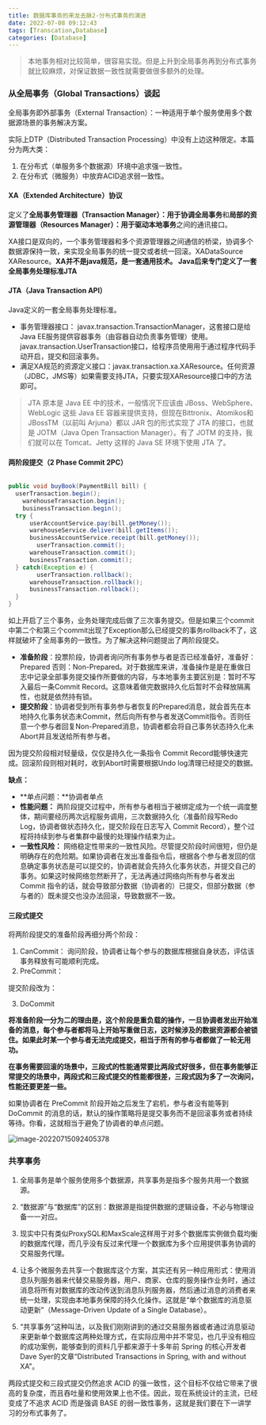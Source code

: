 ```yaml
---
title: 数据库事务的来龙去脉2-分布式事务的演进
date: 2022-07-08 09:12:43
tags: [Transcation,Database]
categories: [Database]
---
```


> 本地事务相对比较简单，很容易实现。但是上升到全局事务再到分布式事务就比较麻烦，对保证数据一致性就需要做很多额外的处理。

### 从全局事务（Global Transactions）谈起

全局事务即外部事务（External Transaction）：一种适用于单个服务使用多个数据源场景的事务解决方案。

实际上DTP（Distributed Transaction Processing）中没有上边这种限定。本篇分为两大类：

1. 在分布式（单服务多个数据源）环境中追求强一致性。
2. 在分布式（微服务）中放弃ACID追求弱一致性。

#### XA（Extended Architecture）协议

定义了**全局事务管理器（Transaction Manager）：用于协调全局事务**和**局部的资源管理器（Resources Manager）：用于驱动本地事务**之间的通讯接口。

XA接口是双向的，一个事务管理器和多个资源管理器之间通信的桥梁，协调多个数据源保持一致，来实现全局事务的统一提交或者统一回滚。XADataSource XAResource。**XA并不是java规范，是一套通用技术。 Java后来专门定义了一套全局事务处理标准JTA**

#### JTA（Java Transaction API）

Java定义的一套全局事务处理标准。

* 事务管理器接口： javax.transaction.TransactionManager，这套接口是给Java EE服务提供容器事务（由容器自动负责事务管理）使用。javax.transaction.UserTransaction接口，给程序员使用用于通过程序代码手动开启，提交和回滚事务。
* 满足XA规范的资源定义接口：javax.transaction.xa.XAResource。任何资源（JDBC，JMS等）如果需要支持JTA，只要实现XAResource接口中的方法即可。

> JTA 原本是 Java EE 中的技术，一般情况下应该由 JBoss、WebSphere、WebLogic 这些 Java EE 容器来提供支持，但现在Bittronix、Atomikos和JBossTM（以前叫 Arjuna）都以 JAR 包的形式实现了 JTA 的接口，也就是 JOTM（Java Open Transaction Manager）。有了 JOTM 的支持，我们就可以在 Tomcat、Jetty 这样的 Java SE 环境下使用 JTA 了。

#### 两阶段提交（2 Phase Commit 2PC）

```java

public void buyBook(PaymentBill bill) {
  userTransaction.begin();
    warehouseTransaction.begin();
    businessTransaction.begin();
  try {
      userAccountService.pay(bill.getMoney());
      warehouseService.deliver(bill.getItems());
      businessAccountService.receipt(bill.getMoney());
        userTransaction.commit();
      warehouseTransaction.commit();
      businessTransaction.commit();
  } catch(Exception e) {
        userTransaction.rollback();
      warehouseTransaction.rollback();
      businessTransaction.rollback();
  }
}
```

如上开启了三个事务，业务处理完成后做了三次事务提交。但是如果三个commit中第二个和第三个commit出现了Exception那么已经提交的事务rollback不了，这样就破坏了全局事务的一致性。为了解决这种问题提出了两阶段提交。

* **准备阶段**：投票阶段，协调者询问所有事务参与者是否已经准备好，准备好：Prepared 否则：Non-Prepared。对于数据库来讲，准备操作是是在重做日志中记录全部事务提交操作所要做的内容，与本地事务主要区别是：暂时不写入最后一条Commit Record。这意味着做完数据持久化后暂时不会释放隔离性，也就是依然持有锁。
* **提交阶段**：协调者受到所有事务参与者恢复的Prepared消息，就会首先在本地持久化事务状态未Commit，然后向所有参与者发送Commit指令。否则任意一个参与者回复Non-Prepared消息，协调者都会将自己事务状态持久化未Abort并且发送给所有参与者。

因为提交阶段相对轻量级，仅仅是持久化一条指令 Commit Record能够快速完成。回滚阶段则相对耗时，收到Abort时需要根据Undo log清理已经提交的数据。

**缺点：**

* **单点问题：**协调者单点
* **性能问题：** 两阶段提交过程中，所有参与者相当于被绑定成为一个统一调度整体，期间要经历两次远程服务调用，三次数据持久化（准备阶段写Redo Log，协调者做状态持久化，提交阶段在日志写入 Commit Record），整个过程将持续到参与者集群中最慢的处理操作结束为止。
* **一致性风险：** 网络稳定性带来的一致性风险。尽管提交阶段时间很短，但仍是明确存在的危险期。如果协调者在发出准备指令后，根据各个参与者发回的信息确定事务状态是可以提交的，协调者就会先持久化事务状态，并提交自己的事务。如果这时候网络忽然断开了，无法再通过网络向所有参与者发出 Commit 指令的话，就会导致部分数据（协调者的）已提交，但部分数据（参与者的）既未提交也没办法回滚，导致数据不一致。

#### 三段式提交

将两阶段提交的准备阶段再细分两个阶段：

1. CanCommit： 询问阶段，协调者让每个参与的数据库根据自身状态，评估该事务释放有可能顺利完成。
2. PreCommit：

提交阶段改为：

3. DoCommit

**将准备阶段一分为二的理由是，这个阶段是重负载的操作，一旦协调者发出开始准备的消息，每个参与者都将马上开始写重做日志，这时候涉及的数据资源都会被锁住。如果此时某一个参与者无法完成提交，相当于所有的参与者都做了一轮无用功。**

**在事务需要回滚的场景中，三段式的性能通常要比两段式好很多，但在事务能够正常提交的场景中，两段式和三段式提交的性能都很差，三段式因为多了一次询问，性能还要更差一些。**

如果协调者在 PreCommit 阶段开始之后发生了宕机，参与者没有能等到 DoCommit 的消息的话，默认的操作策略将是提交事务而不是回滚事务或者持续等待。你看，这就相当于避免了协调者的单点问题。

![image-20220715092405378](https://cdn.jsdelivr.net/gh/wenPKtalk/pictures@master/blog/20220715/09_24/image-20220715092405378.png)

### 共享事务

1. 全局事务是单个服务使用多个数据源，共享事务是指多个服务共用一个数据源。

2. “数据源”与“数据库”的区别：数据源是指提供数据的逻辑设备，不必与物理设备一一对应。  
3. 现实中只有类似ProxySQL和MaxScale这样用于对多个数据库实例做负载均衡的数据库代理，而几乎没有反过来代理一个数据库为多个应用提供事务协调的交易服务代理。
4. 让多个微服务去共享一个数据库这个方案，其实还有另一种应用形式：使用消息队列服务器来代替交易服务器，用户、商家、仓库的服务操作业务时，通过消息将所有对数据库的改动传送到消息队列服务器，然后通过消息的消费者来统一处理，实现由本地事务保障的持久化操作。这就是“单个数据库的消息驱动更新”（Message-Driven Update of a Single Database）。
5. “共享事务”这种叫法，以及我们刚刚讲到的通过交易服务器或者通过消息驱动来更新单个数据库这两种处理方式，在实际应用中并不常见，也几乎没有相应的成功案例，能够查到的资料几乎都来源于十多年前 Spring 的核心开发者Dave Syer的文章“Distributed Transactions in Spring, with and without XA”。

两段式提交和三段式提交仍然追求 ACID 的强一致性，这个目标不仅给它带来了很高的复杂度，而且吞吐量和使用效果上也不佳。因此，现在系统设计的主流，已经变成了不追求 ACID 而是强调 BASE 的弱一致性事务，这就是我们要在下一讲学习的分布式事务了。

